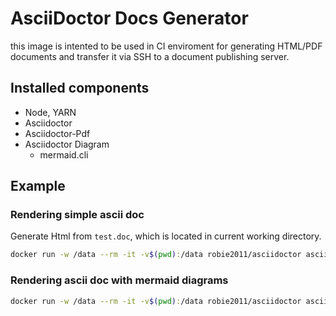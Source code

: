 # AsciiDoctor Docs Generator
this image is intented to be used in CI enviroment for generating HTML/PDF documents and transfer it via SSH to a document publishing server.

## Installed components
* Node, YARN
* Asciidoctor
* Asciidoctor-Pdf
* Asciidoctor Diagram
    * mermaid.cli
    

## Example

### Rendering simple ascii doc
Generate Html from `test.doc`, which is located in current working directory.
```bash
docker run -w /data --rm -it -v$(pwd):/data robie2011/asciidoctor asciidoctor -bhtml5 test.adoc
```

### Rendering ascii doc with mermaid diagrams

```bash
docker run -w /data --rm -it -v$(pwd):/data robie2011/asciidoctor asciidoctor -v -r asciidoctor-diagram -a data-uri -b xhtml5 index.adoc
```